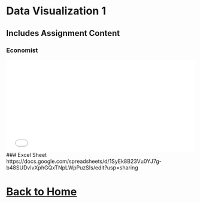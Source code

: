 # Data Visualization 1
## Includes Assignment Content
### Economist
<iframe title="Facebook Clicks" aria-label="Bar Chart" id="datawrapper-chart-xzGFM" src="//datawrapper.dwcdn.net/xzGFM/1/" scrolling="no" frameborder="0" style="width: 0; min-width: 100% !important; border: none;" height="245"></iframe><script type="text/javascript">!function(){"use strict";window.addEventListener("message",function(a){if(void 0!==a.data["datawrapper-height"])for(var e in a.data["datawrapper-height"]){var t=document.getElementById("datawrapper-chart-"+e)||document.querySelector("iframe[src*='"+e+"']");t&&(t.style.height=a.data["datawrapper-height"][e]+"px")}})}();</script>
### Excel Sheet
https://docs.google.com/spreadsheets/d/1SyEk8B23Vu0YJ7g-b48SUDvlvXphGQxTNpLWpPuzSIs/edit?usp=sharing

# [Back to Home](/README.md)

